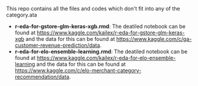 This repo contains all the files and codes which don't fit into any of the category.ata 
* __r-eda-for-gstore-glm-keras-xgb.rmd__: The deatiled notebook can be found at https://www.kaggle.com/kailex/r-eda-for-gstore-glm-keras-xgb and the data for this can be found at https://www.kaggle.com/c/ga-customer-revenue-prediction/data.
* __r-eda-for-elo-ensemble-learning.rmd__: The deatiled notebook can be found at https://www.kaggle.com/kailex/r-eda-for-elo-ensemble-learning and the data for this can be found at https://www.kaggle.com/c/elo-merchant-category-recommendation/data.

